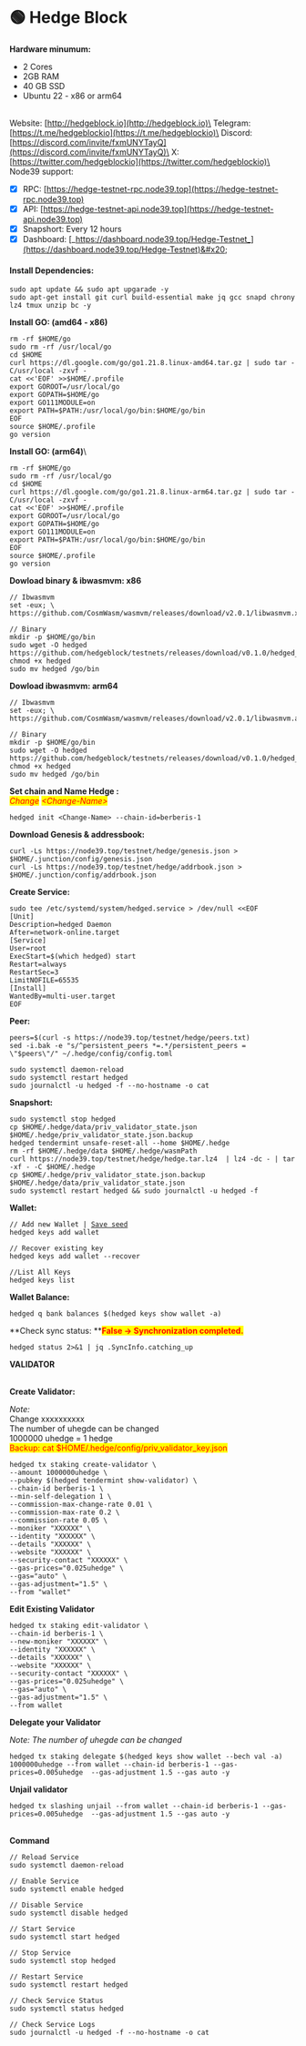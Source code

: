 # 🟢 Hedge Block

**Hardware minumum:**&#x20;

* 2 Cores
* 2GB RAM
* 40 GB SSD
* Ubuntu 22 - x86 or arm64

\
Website: [http://hedgeblock.io](http://hedgeblock.io)\
Telegram: [https://t.me/hedgeblockio](https://t.me/hedgeblockio)\
Discord: [https://discord.com/invite/fxmUNYTayQ](https://discord.com/invite/fxmUNYTayQ)\
X: [https://twitter.com/hedgeblockio](https://twitter.com/hedgeblockio)\
\
Node39 support:

* [x] RPC: [https://hedge-testnet-rpc.node39.top](https://hedge-testnet-rpc.node39.top)
* [x] API: [https://hedge-testnet-api.node39.top](https://hedge-testnet-api.node39.top)
* [x] Snapshort: Every 12 hours
* [x] Dashboard: [_https://dashboard.node39.top/Hedge-Testnet_](https://dashboard.node39.top/Hedge-Testnet)&#x20;

#### Install Dependencies: <a href="#install-dependencies" id="install-dependencies"></a>

```
sudo apt update && sudo apt upgarade -y
sudo apt-get install git curl build-essential make jq gcc snapd chrony lz4 tmux unzip bc -y
```

**Install GO: (amd64 - x86)**

```
rm -rf $HOME/go
sudo rm -rf /usr/local/go
cd $HOME
curl https://dl.google.com/go/go1.21.8.linux-amd64.tar.gz | sudo tar -C/usr/local -zxvf -
cat <<'EOF' >>$HOME/.profile
export GOROOT=/usr/local/go
export GOPATH=$HOME/go
export GO111MODULE=on
export PATH=$PATH:/usr/local/go/bin:$HOME/go/bin
EOF
source $HOME/.profile
go version
```

**Install GO: (arm64)**\


```
rm -rf $HOME/go
sudo rm -rf /usr/local/go
cd $HOME
curl https://dl.google.com/go/go1.21.8.linux-arm64.tar.gz | sudo tar -C/usr/local -zxvf -
cat <<'EOF' >>$HOME/.profile
export GOROOT=/usr/local/go
export GOPATH=$HOME/go
export GO111MODULE=on
export PATH=$PATH:/usr/local/go/bin:$HOME/go/bin
EOF
source $HOME/.profile
go version
```

**Dowload binary & ibwasmvm: x86**

```
// Ibwasmvm
set -eux; \
https://github.com/CosmWasm/wasmvm/releases/download/v2.0.1/libwasmvm.x86_64.so

// Binary
mkdir -p $HOME/go/bin
sudo wget -O hedged https://github.com/hedgeblock/testnets/releases/download/v0.1.0/hedged_linux_amd64_v0.1.0
chmod +x hedged
sudo mv hedged /go/bin
```

**Dowload ibwasmvm: arm64**

```
// Ibwasmvm
set -eux; \
https://github.com/CosmWasm/wasmvm/releases/download/v2.0.1/libwasmvm.aarch64.so

// Binary
mkdir -p $HOME/go/bin
sudo wget -O hedged https://github.com/hedgeblock/testnets/releases/download/v0.1.0/hedged_linux_amd64_v0.1.0
chmod +x hedged
sudo mv hedged /go/bin
```

**Set chain and Name Hedge :**\
_<mark style="color:red;">Change</mark>_ _<mark style="color:red;">\<Change-Name></mark>_&#x20;

```
hedged init <Change-Name> --chain-id=berberis-1
```

**Download Genesis & addressbook:**

```
curl -Ls https://node39.top/testnet/hedge/genesis.json > $HOME/.junction/config/genesis.json 
curl -Ls https://node39.top/testnet/hedge/addrbook.json > $HOME/.junction/config/addrbook.json 
```

**Create Service:**

```
sudo tee /etc/systemd/system/hedged.service > /dev/null <<EOF
[Unit]
Description=hedged Daemon
After=network-online.target
[Service]
User=root
ExecStart=$(which hedged) start
Restart=always
RestartSec=3
LimitNOFILE=65535
[Install]
WantedBy=multi-user.target
EOF
```

**Peer:**

```
peers=$(curl -s https://node39.top/testnet/hedge/peers.txt)
sed -i.bak -e "s/^persistent_peers *=.*/persistent_peers = \"$peers\"/" ~/.hedge/config/config.toml

sudo systemctl daemon-reload
sudo systemctl restart hedged
sudo journalctl -u hedged -f --no-hostname -o cat
```

**Snapshort:**&#x20;

```
sudo systemctl stop hedged
cp $HOME/.hedge/data/priv_validator_state.json $HOME/.hedge/priv_validator_state.json.backup
hedged tendermint unsafe-reset-all --home $HOME/.hedge
rm -rf $HOME/.hedge/data $HOME/.hedge/wasmPath
curl https://node39.top/testnet/hedge/hedge.tar.lz4  | lz4 -dc - | tar -xf - -C $HOME/.hedge
cp $HOME/.hedge/priv_validator_state.json.backup $HOME/.hedge/data/priv_validator_state.json
sudo systemctl restart hedged && sudo journalctl -u hedged -f
```

**Wallet:**

<pre><code>// Add new Wallet | <a data-footnote-ref href="#user-content-fn-1">Save seed</a>
hedged keys add wallet

// Recover existing key
hedged keys add wallet --recover

//List All Keys
hedged keys list
</code></pre>

**Wallet Balance:**

```
hedged q bank balances $(hedged keys show wallet -a)
```



**Check sync status: **<mark style="color:red;">**False -> Synchronization completed.**</mark>

```
hedged status 2>&1 | jq .SyncInfo.catching_up
```



**VALIDATOR**

\
**Create Validator:**&#x20;

_Note:_ \
Change xxxxxxxxxx\
The number of uhegde can be changed\
1000000 uhedge = 1 hedge\
<mark style="color:red;">Backup: cat $HOME/.hedge/config/priv\_validator\_key.json</mark>

```
hedged tx staking create-validator \
--amount 1000000uhedge \
--pubkey $(hedged tendermint show-validator) \
--chain-id berberis-1 \
--min-self-delegation 1 \
--commission-max-change-rate 0.01 \
--commission-max-rate 0.2 \
--commission-rate 0.05 \
--moniker "XXXXXX" \
--identity "XXXXXX" \
--details "XXXXXX" \
--website "XXXXXX" \
--security-contact "XXXXXX" \
--gas-prices="0.025uhedge" \
--gas="auto" \
--gas-adjustment="1.5" \
--from "wallet"
```

**Edit Existing Validator**

```
hedged tx staking edit-validator \
--chain-id berberis-1 \
--new-moniker "XXXXXX" \
--identity "XXXXXX" \
--details "XXXXXX" \
--website "XXXXXX" \
--security-contact "XXXXXX" \
--gas-prices="0.025uhedge" \
--gas="auto" \
--gas-adjustment="1.5" \
--from wallet
```

**Delegate your Validator**

_Note: The number of uhegde can be changed_

```
hedged tx staking delegate $(hedged keys show wallet --bech val -a) 1000000uhedge --from wallet --chain-id berberis-1 --gas-prices=0.005uhedge  --gas-adjustment 1.5 --gas auto -y
```

**Unjail validator**

```
hedged tx slashing unjail --from wallet --chain-id berberis-1 --gas-prices=0.005uhedge  --gas-adjustment 1.5 --gas auto -y
```

\
**Command**

```
// Reload Service
sudo systemctl daemon-reload

// Enable Service
sudo systemctl enable hedged

// Disable Service
sudo systemctl disable hedged

// Start Service
sudo systemctl start hedged

// Stop Service
sudo systemctl stop hedged

// Restart Service
sudo systemctl restart hedged

// Check Service Status
sudo systemctl status hedged

// Check Service Logs
sudo journalctl -u hedged -f --no-hostname -o cat
```

[^1]: Here are 24 secret words
